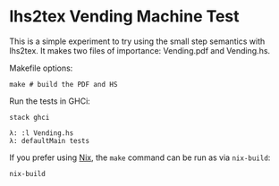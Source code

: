 # lhs2tex Vending Machine Test

This is a simple experiment to try using the small step semantics with lhs2tex.
It makes two files of importance: Vending.pdf and Vending.hs.

Makefile options:
```
make # build the PDF and HS
```

Run the tests in GHCi:
```
stack ghci
```

```
λ: :l Vending.hs
λ: defaultMain tests
```

If you prefer using [Nix](https://nixos.org/nix/), the `make` command can be
run as via `nix-build`:

```shell
nix-build
```
